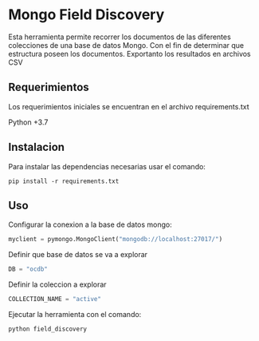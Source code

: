 # Mongo Field Discovery

Esta herramienta permite recorrer los documentos de las diferentes colecciones de una base de datos Mongo.
Con el fin de determinar que estructura poseen los documentos. 
Exportanto los resultados en archivos CSV

## Requerimientos

Los requerimientos iniciales se encuentran en el archivo requirements.txt

Python +3.7

## Instalacion
Para instalar las dependencias necesarias usar el comando:

```shell script
pip install -r requirements.txt
```

## Uso

Configurar la conexion a la base de datos mongo:
```python
myclient = pymongo.MongoClient("mongodb://localhost:27017/")
```

Definir que base de datos se va a explorar

```python
DB = "ocdb"
```

Definir la coleccion a explorar

```python
COLLECTION_NAME = "active"
```


Ejecutar la herramienta con el comando:

```shell script
python field_discovery
```